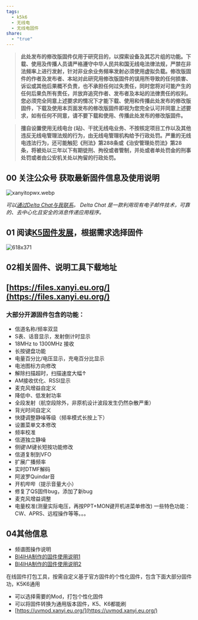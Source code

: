 ```yaml
---
tags:
  - k5k6
  - 无线电
  - 无线电固件
share:
  - "true"
---
```

>**此处发布的修改版固件仅用于研究目的，以探索设备及其芯片组的功能。下载、使用及传播人员请严格遵守中华人民共和国无线电法律法规，严禁在非法频率上进行发射，针对非业余业务频率发射必须使用虚拟负载。修改版固件的作者及发布者、本站对此研究用修改版固件的误用所导致的任何损害、诉讼或其他后果概不负责，也不承担任何过失责任，同时您将对可能产生的任何后果负所有责任，并放弃追究作者、发布者及本站的法律责任的权利。您必须完全同意上述要求的情况下才能下载、使用和传播此处发布的修改版固件，下载及使用本页面发布的修改版固件即视为您完全认可并同意上述要求，如有任何不同意，请不要下载和使用、传播此处发布的修改版固件。**

>**擅自设置使用无线电台 (站)、干扰无线电业务、不按核定项目工作以及其他违反无线电管理法规的行为，由无线电管理机构给予行政处罚。严重的无线电违法行为，还可能触犯《刑法》第288条或《治安管理处罚法》第28条，将被处以三年以下有期徒刑、拘役或者管制，并处或者单处罚金的刑事处罚或者由公安机关处以拘留的行政处罚。**

## **00 关注公众号 获取最新固件信息及使用说明**
![xanyitopwx.webp](xanyitopwx.webp)

*可以[通过Delta Chat与我联系](https://i.delta.chat/#BD6894FDDEBABE779F08C28215EE6A8466C9F00A&a=troilusxi%40nine.testrun.org&n=troilusxi&i=AblXy9SQioX&s=F1Q0wbKv_U6)。*
*Delta Chat 是一款利用现有电子邮件技术，可靠的、去中心化且安全的消息传递应用程序。*

## **01 阅读[K5固件发展](https://mp.weixin.qq.com/s/a5MntHvdvqQvp1cxwWEZcQ)，根据需求选择固件**

![618x371](historyoffw.webp)

## **02相关固件、说明工具下载地址**

## **[https://files.xanyi.eu.org/](https://files.xanyi.eu.org/)**

### **大部分开源固件包含的功能：**
- 信道名称/频率双显
- S表、话音显示，发射倒计时显示
- 18MHz to 1300MHz 接收
- 长按键盘功能
- 电量百分比/电压显示，充电百分比显示
- 电池图标方向修改
- 解除扫描超时，扫描速度大幅↑
- AM接收优化、RSSI显示
- 麦克风增益自定义
- 降低中、低发射功率
- 全段发射（航空段除外，非原机设计波段发生仍然杂散严重）
- 背光时间自定义
- 快捷调整静噪等级（频率模式长按上下）
- 设置菜单文本修改
- 频率校准
- 信道独立静噪
- 侧键\M键长短按功能修改
- 信道复制到VFO
- 扩展广播频率
- 实时DTMF解码
- 阿波罗Quindar音
- 开机哔哔（提示音量大小）
- 修复了QS固件bug，添加了新bug
- 麦克风增益调整
- 电量校准(测量实际电压，再按PPT+MON键开机进菜单修改)
一些特色功能：
CW、APRS、远程操作等等。。。

## **04其他信息**
- [](#fagci_specrum_help_20231010-0735en.pdf)  频谱图操作说明
- [BI4IHA制作的固件使用说明1](https://www.bilibili.com/video/BV16h4y1z7Dz/)
- [BI4IHA制作的固件使用说明2](https://www.bilibili.com/video/BV1Cw411r73J/)

在线固件打包工具，按需自定义基于官方固件的个性化固件，包含下面大部分固件功，K5K6通用

- 可以选择需要的Mod，打包个性化固件
- 可以将固件转换为通用版本固件，K5、K6都能刷
- [https://uvmod.xanyi.eu.org/](https://uvmod.xanyi.eu.org/)